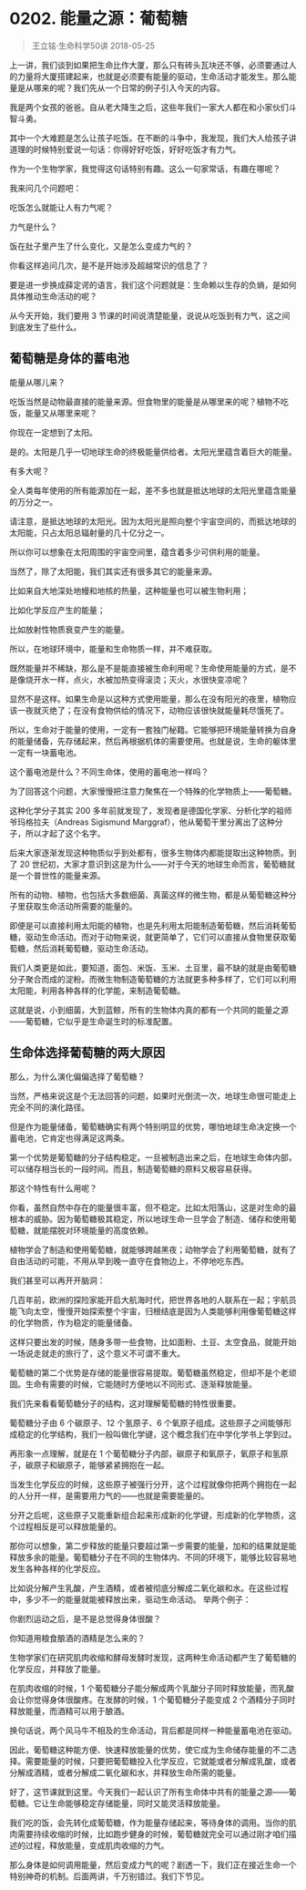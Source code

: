 # 0202. 能量之源：葡萄糖
> 王立铭·生命科学50讲
2018-05-25

上一讲，我们谈到如果把生命比作大厦，那么只有砖头瓦块还不够，必须要通过人的力量将大厦搭建起来，也就是必须要有能量的驱动，生命活动才能发生。那么能量是从哪来的呢？我们先从一个日常的例子引入今天的内容。

我是两个女孩的爸爸。自从老大降生之后，这些年我们一家大人都在和小家伙们斗智斗勇。

其中一个大难题是怎么让孩子吃饭。在不断的斗争中，我发现，我们大人给孩子讲道理的时候特别爱说一句话：你得好好吃饭，好好吃饭才有力气。

作为一个生物学家，我觉得这句话特别有趣。这么一句家常话，有趣在哪呢？

我来问几个问题吧：

吃饭怎么就能让人有力气呢？

力气是什么？

饭在肚子里产生了什么变化，又是怎么变成力气的？

你看这样追问几次，是不是开始涉及超越常识的信息了？

要是进一步换成薛定谔的语言，我们这个问题就是：生命赖以生存的负熵，是如何具体推动生命活动的呢？

从今天开始，我们要用 3 节课的时间说清楚能量，说说从吃饭到有力气，这之间到底发生了些什么。

## 葡萄糖是身体的蓄电池
能量从哪儿来？

吃饭当然是动物最直接的能量来源。但食物里的能量是从哪里来的呢？植物不吃饭，能量又从哪里来呢？

你现在一定想到了太阳。

是的。太阳是几乎一切地球生命的终极能量供给者。太阳光里蕴含着巨大的能量。

有多大呢？

全人类每年使用的所有能源加在一起，差不多也就是抵达地球的太阳光里蕴含能量的万分之一。

请注意，是抵达地球的太阳光。因为太阳光是照向整个宇宙空间的，而抵达地球的太阳能，只占太阳总辐射量的几十亿分之一。

所以你可以想象在太阳周围的宇宙空间里，蕴含着多少可供利用的能量。

当然了，除了太阳能，我们其实还有很多其它的能量来源。

比如来自大地深处地幔和地核的热量，这种能量也可以被生物利用；

比如化学反应产生的能量；

比如放射性物质衰变产生的能量。

所以，在地球环境中，能量和生命物质一样，并不难获取。

既然能量并不稀缺，那么是不是能直接被生命利用呢？生命使用能量的方式，是不是像烧开水一样，点火，水被加热变得滚烫；灭火，水很快变凉呢？

显然不是这样。如果生命是以这种方式使用能量，那么在没有阳光的夜里，植物应该一夜就灭绝了；在没有食物供给的情况下，动物应该很快就能量耗尽饿死了。

所以，生命对于能量的使用，一定有一套独门秘籍。它能够把环境能量转换为自身的能量储备，先存储起来，然后再根据机体的需要使用。也就是说，生命的躯体里一定有一块蓄电池。

这个蓄电池是什么？不同生命体，使用的蓄电池一样吗？

为了回答这个问题，大家慢慢把注意力聚焦在一个特殊的化学物质上——葡萄糖。

这种化学分子其实 200 多年前就发现了，发现者是德国化学家、分析化学的祖师爷玛格拉夫（Andreas Sigismund Marggraf），他从葡萄干里分离出了这种分子，所以才起了这个名字。

后来大家逐渐发现这种物质似乎到处都有，很多生物体内都能提取出这种物质。到了 20 世纪初，大家才意识到这是为什么——对于今天的地球生命而言，葡萄糖就是一个普世性的能量来源。

所有的动物、植物，也包括大多数细菌、真菌这样的微生物，都是从葡萄糖这种分子里获取生命活动所需要的能量的。

即便是可以直接利用太阳能的植物，也是先利用太阳能制造葡萄糖，然后消耗葡萄糖，驱动生命活动。而对于动物来说，就更简单了，它们可以直接从食物里获取葡萄糖，然后消耗葡萄糖，驱动生命活动。

我们人类更是如此，要知道，面包、米饭、玉米、土豆里，最不缺的就是由葡萄糖分子聚合而成的淀粉。而微生物制造葡萄糖的方法就更多种多样了，它们可以利用太阳能，利用各种各样的化学能，来制造葡萄糖。

这就是说，小到细菌，大到蓝鲸，所有的生物体内真的都有一个共同的能量之源——葡萄糖，它似乎是生命诞生时的标准配置。

## 生命体选择葡萄糖的两大原因
那么，为什么演化偏偏选择了葡萄糖？ 

当然，严格来说这是个无法回答的问题，如果时光倒流一次，地球生命很可能走上完全不同的演化路径。

但是作为能量储备，葡萄糖确实有两个特别明显的优势，哪怕地球生命决定换一个蓄电池，它肯定也得满足这两条。

第一个优势是葡萄糖的分子结构稳定。一旦被制造出来之后，在地球生命体内部，可以储存相当长的一段时间。而且，制造葡萄糖的原料又极容易获得。

那这个特性有什么用呢？

你看，虽然自然中存在的能量很丰富，但不稳定。比如太阳落山，这是对生命的最根本的威胁。因为葡萄糖极其稳定，所以地球生命一旦学会了制造、储存和使用葡萄糖，就能摆脱对环境能量的高度依赖。

植物学会了制造和使用葡萄糖，就能够跨越黑夜；动物学会了利用葡萄糖，就有了自由活动的可能，不用从早到晚一直守在食物边上，不停地吃东西。

我们甚至可以再开开脑洞：

几百年前，欧洲的探险家能开启大航海时代，把世界各地的人联系在一起；宇航员能飞向太空，慢慢开始探索整个宇宙，归根结底是因为人类能够利用像葡萄糖这样的化学物质，作为稳定的能量储备。

这样只要出发的时候，随身多带一些食物，比如面粉、土豆、太空食品，就能开始一场说走就走的旅行了，这个意义不可谓不重大。

葡萄糖的第二个优势是存储的能量很容易提取。葡萄糖虽然稳定，但却不是个老顽固。生命有需要的时候，它能随时方便地以不同形式、逐渐释放能量。

我们先来看看葡萄糖分子的结构，这对理解葡萄糖的特性很重要。

葡萄糖分子由 6 个碳原子、12 个氢原子、6 个氧原子组成。这些原子之间能够形成稳定的化学结构，我们一般叫做化学键，这个概念我们在中学化学书上学到过。

再形象一点理解，就是在 1 个葡萄糖分子内部，碳原子和氧原子，氧原子和氢原子，碳原子和碳原子，能够紧紧拥抱在一起。

当发生化学反应的时候，这些原子被强行分开，这个过程就像你把两个拥抱在一起的人分开一样，是需要用力气的——也就是需要能量的。

分开之后呢，这些原子又能重新组合起来形成新的化学键，形成新的化学物质，这个过程相反是可以释放能量的。

那你可以想象，第二步释放的能量只要超过第一步需要的能量，加和的结果就是能释放多余的能量。葡萄糖分子在不同的生物体内、不同的环境下，能够比较容易地发生各种各样的化学反应。

比如说分解产生乳酸，产生酒精，或者被彻底分解成二氧化碳和水。在这些过程中，多少不一的能量就能被释放出来，驱动生命活动。
举两个例子：

你剧烈运动之后，是不是总觉得身体很酸？

你知道用粮食酿酒的酒精是怎么来的？

生物学家们在研究肌肉收缩和酵母发酵时发现，这两种生命活动都产生了葡萄糖的化学反应，并释放了能量。

在肌肉收缩的时候，1 个葡萄糖分子能分解成两个乳酸分子同时释放能量，而乳酸会让你觉得身体很酸疼。在发酵的时候，1 个葡萄糖分子能变成 2 个酒精分子同时释放能量，而酒精可以用于酿酒。

换句话说，两个风马牛不相及的生命活动，背后都是同样一种能量蓄电池在驱动。

因此，葡萄糖这种能方便、快速释放能量的优势，使它成为生命储存能量的不二选择。需要能量的时候，只要把葡萄糖投入化学反应，它就能或者分解成乳酸，或者分解成酒精，或者分解成二氧化碳和水，并释放生命所需的能量。 

好了，这节课就到这里。今天我们一起认识了所有生命体中共有的能量之源——葡萄糖。它让生命能够稳定存储能量，同时又能灵活释放能量。

我们吃的饭，会先转化成葡萄糖，作为能量存储起来，等待身体的调用。当你的肌肉需要持续收缩的时候，比如跑步健身的时候，葡萄糖就完全可以通过刚才咱们描述的过程，释放能量，变成肌肉收缩的力气。

那么身体是如何调用能量，然后变成力气的呢？剧透一下，我们正在接近生命一个特别神奇的机制。后面两讲，千万别错过。我们下节见。
